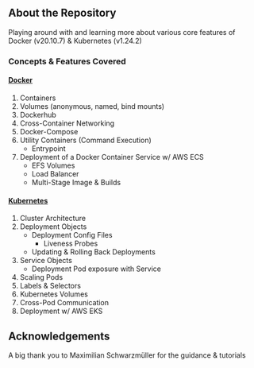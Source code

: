 ## About the Repository

Playing around with and learning more about various core features of Docker (v20.10.7) & Kubernetes (v1.24.2)

### Concepts & Features Covered 

#### [Docker](https://docs.docker.com/)
1. Containers
2. Volumes (anonymous, named, bind mounts)
3. Dockerhub
4. Cross-Container Networking
5. Docker-Compose
6. Utility Containers (Command Execution)
    * Entrypoint 
8. Deployment of a Docker Container Service w/ AWS ECS
    * EFS Volumes
    * Load Balancer 
    * Multi-Stage Image & Builds

#### [Kubernetes](https://kubernetes.io/)
1. Cluster Architecture 
2. Deployment Objects
    * Deployment Config Files
      * Liveness Probes
    * Updating & Rolling Back Deployments
3. Service Objects
    * Deployment Pod exposure with Service
4. Scaling Pods
5. Labels & Selectors
6. Kubernetes Volumes
7. Cross-Pod Communication
8. Deployment w/ AWS EKS

## Acknowledgements

A big thank you to Maximilian Schwarzmüller for the guidance & tutorials


